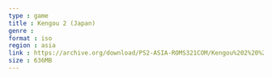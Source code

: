 ```yaml
---
type : game
title : Kengou 2 (Japan)
genre : 
format : iso
region : asia
link : https://archive.org/download/PS2-ASIA-ROMS321COM/Kengou%202%20%28Japan%29.7z
size : 636MB
---
```

